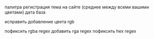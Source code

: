 палитра
регистрация
тема на сайте (среднее между всеми вашими цветами)
дата база

исправить добавление цвета rgb

пофиксить rgba regex
добавить rga regex
пофиксить hex regex